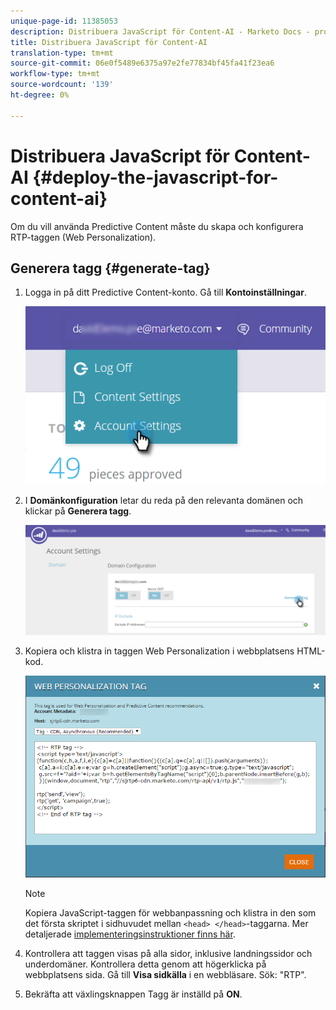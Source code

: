 ```yaml
---
unique-page-id: 11385053
description: Distribuera JavaScript för Content-AI - Marketo Docs - produktdokumentation
title: Distribuera JavaScript för Content-AI
translation-type: tm+mt
source-git-commit: 06e0f5489e6375a97e2fe77834bf45fa41f23ea6
workflow-type: tm+mt
source-wordcount: '139'
ht-degree: 0%

---
```



# Distribuera JavaScript för Content-AI {#deploy-the-javascript-for-content-ai}

Om du vill använda Predictive Content måste du skapa och konfigurera RTP-taggen (Web Personalization).

## Generera tagg {#generate-tag}

1. Logga in på ditt Predictive Content-konto. Gå till **Kontoinställningar**.

   ![](assets/settings-dropdown-account-hands.png)

1. I **Domänkonfiguration** letar du reda på den relevanta domänen och klickar på **Generera tagg**.

   ![](assets/generate-tag.png)

1. Kopiera och klistra in taggen Web Personalization i webbplatsens HTML-kod.

   ![](assets/web-personalization-tag.png)

   >[!NOTE]
   >
   >Kopiera JavaScript-taggen för webbanpassning och klistra in den som det första skriptet i sidhuvudet mellan `<head> </head>`-taggarna. Mer detaljerade [implementeringsinstruktioner finns här](/help/marketo/product-docs/web-personalization/rtp-tag-implementation/deploy-the-rtp-javascript.md).

1. Kontrollera att taggen visas på alla sidor, inklusive landningssidor och underdomäner. Kontrollera detta genom att högerklicka på webbplatsens sida. Gå till **Visa sidkälla** i en webbläsare. Sök: &quot;RTP&quot;.

1. Bekräfta att växlingsknappen Tagg är inställd på **ON**.
